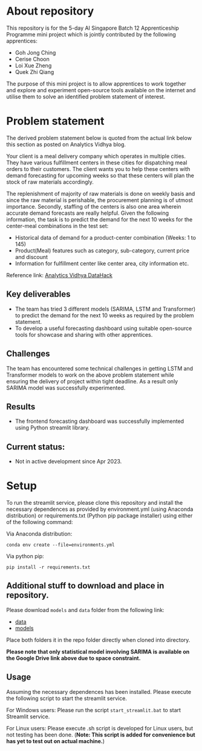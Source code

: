 # About repository
This repository is for the 5-day AI Singapore Batch 12 Apprenticeship Programme mini project which is jointly contributed by the following apprentices:

- Goh Jong Ching
- Cerise Choon
- Loi Xue Zheng
- Quek Zhi Qiang

The purpose of this mini project is to allow apprentices to work together and explore and experiment open-source tools available on the internet and utilise them to solve an identified problem statement of interest.

# Problem statement

The derived problem statement below is quoted from the actual link below this section as posted on Analytics Vidhya blog.

Your client is a meal delivery company which operates in multiple cities. They have various fulfillment centers in these cities for dispatching meal orders to their customers. The client wants you to help these centers with demand forecasting for upcoming weeks so that these centers will plan the stock of raw materials accordingly.

The replenishment of majority of raw materials is done on weekly basis and since the raw material is perishable, the procurement planning is of utmost importance. Secondly, staffing of the centers is also one area wherein accurate demand forecasts are really helpful. Given the following information, the task is to predict the demand for the next 10 weeks for the center-meal combinations in the test set:  
- Historical data of demand for a product-center combination (Weeks: 1 to 145)
- Product(Meal) features such as category, sub-category, current price and discount
- Information for fulfillment center like center area, city information etc.

Reference link: [Analytics Vidhya DataHack](https://datahack.analyticsvidhya.com/contest/genpact-machine-learning-hackathon-1/)


## Key deliverables
- The team has tried 3 different models (SARIMA, LSTM and Transformer) to predict the demand for the next 10 weeks as required by the problem statement. 
- To develop a useful forecasting dashboard using suitable open-source tools for showcase and sharing with other apprentices.

## Challenges

The team has encountered some technical challenges in getting LSTM and Transformer models to work on the above problem statement while ensuring the delivery of project within tight deadline. As a result only SARIMA model was successfully experimented.

## Results
- The frontend forecasting dashboard was successfully implemented using Python streamlit library.

## Current status:
- Not in active development since Apr 2023.

# Setup
To run the streamlit service, please clone this repository and install the necessary dependences as provided by environment.yml (using Anaconda distribution) or requirements.txt (Python pip package installer) using either of the following command:

Via Anaconda distribution:

```
conda env create --file=environments.yml

```

Via python pip:

```
pip install -r requirements.txt

```

## Additional stuff to download and place in repository.

Please download `models` and `data` folder from the following link: 
- [data](https://drive.google.com/drive/folders/15bCjCil9vwmI8UCLJdTV84UFZQpPjS61?usp=sharing)
- [models](https://drive.google.com/drive/folders/1U7rj5-p0SWyaZq4-IxWF58ZUHLiGUmlh?usp=sharing)

Place both folders it in the repo folder directly when cloned into directory.

**Please note that only statistical model involving SARIMA is available on the Google Drive link above due to space constraint.**

## Usage

Assuming the necessary dependences has been installed. Please execute the following script to start the streamlit service.

For Windows users: Please run the script `start_streamlit.bat` to start Streamlit service.

For Linux users: Please execute .sh script is developed for Linux users, but not testing has been done. (**Note: This script is added for convenience but has yet to test out on actual machine.**)